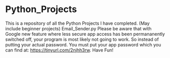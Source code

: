 # Python_Projects
This is a repository of all the Python Projects I have completed. (May include beginner projects) 
Email_Sender.py
  Please be aware that with Google new feature where less secure app access has been permananently switched off, your program is most likely not going to work.
  So instead of putting your actual password. You must put your app password which you can find at: https://tinyurl.com/2njhh3rw.
  Have Fun!
